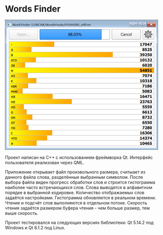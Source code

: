 # Words Finder

![screenshot](https://github.com/veprikovnv/WordsFinder/blob/main/screenshot.jpg?raw=true "App screenshot")

Проект написан на C++ с использованием фреймворка Qt. Интерфейс пользователя реализован через QML.

Приложение открывает файл произвольного размера, считыает из данного файла слова, разделённые выбранным символом. После выбора файла виден прогресс обработки слов и строится гистограмма наиболее часто встречающихся слов. Слова выводятся в алфавитном порядке в выбранной кодировке. Количество отображаемых слов задаётся настройками. Гистограмма обновляется в реальном времени. Чтение и подсчёт слов выполняются в отдельном потоке. Скорость чтения задаётся размером буфера чтения - чем больше размер, тем выше скорость.

Проект тестировался на следующих версиях библиотеки: Qt 5.14.2 под Windows и Qt 6.1.2 под Linux.
